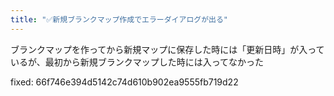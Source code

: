 ```yaml
---
title: "✅新規ブランクマップ作成でエラーダイアログが出る"
---
```


ブランクマップを作ってから新規マップに保存した時には「更新日時」が入っているが、最初から新規ブランクマップした時には入ってなかった

fixed: 66f746e394d5142c74d610b902ea9555fb719d22
